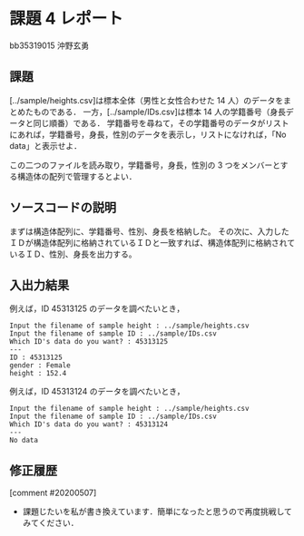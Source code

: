 # 課題 4 レポート

bb35319015 沖野玄勇

## 課題

[../sample/heights.csv]は標本全体（男性と女性合わせた 14 人）のデータをまとめたものである．
一方，[../sample/IDs.csv]は標本 14 人の学籍番号（身長データと同じ順番）である．
学籍番号を尋ねて，その学籍番号のデータがリストにあれば，学籍番号，身長，性別のデータを表示し，リストになければ，「No data」と表示せよ．

この二つのファイルを読み取り，学籍番号，身長，性別の 3 つをメンバーとする構造体の配列で管理するとよい．

## ソースコードの説明
まずは構造体配列に、学籍番号、性別、身長を格納した。
その次に、入力したＩＤが構造体配列に格納されているＩＤと一致すれば、構造体配列に格納されているＩＤ、性別、身長を出力する。
## 入出力結果

例えば，ID 45313125 のデータを調べたいとき，

```
Input the filename of sample height : ../sample/heights.csv
Input the filename of sample ID : ../sample/IDs.csv
Which ID's data do you want? : 45313125
---
ID : 45313125
gender : Female
height : 152.4
```

例えば，ID 45313124 のデータを調べたいとき，

```
Input the filename of sample height : ../sample/heights.csv
Input the filename of sample ID : ../sample/IDs.csv
Which ID's data do you want? : 45313124
---
No data
```

## 修正履歴

[comment #20200507]
- 課題じたいを私が書き換えています．簡単になったと思うので再度挑戦してみてください．